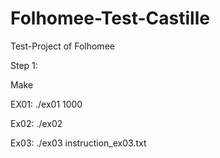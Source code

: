 # Folhomee-Test-Castille
Test-Project of Folhomee

Step 1:

Make

EX01:
./ex01 1000

Ex02:
./ex02

Ex03:
./ex03 instruction_ex03.txt